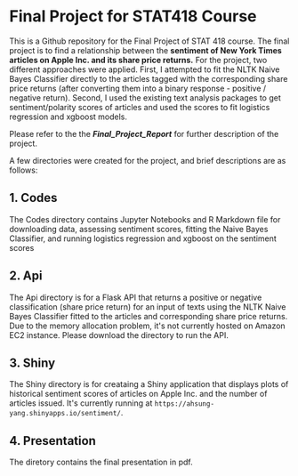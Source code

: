 # Final Project for STAT418 Course

This is a Github repository for the Final Project of STAT 418 course. The final project is to find a relationship between the **sentiment of New York Times articles on Apple Inc. and its share price returns.** For the project, two different approaches were applied. First, I attempted to fit the NLTK Naive Bayes Classifier directly to the articles tagged with the corresponding share price returns (after converting them into a binary response - positive / negative return). Second, I used the existing text analysis packages to get sentiment/polarity scores of articles and used the scores to fit logistics regression and xgboost models. 

Please refer to the the _**Final_Project_Report**_ for further description of the project. 

A few directories were created for the project, and brief descriptions are as follows:

## 1. Codes
The Codes directory contains Jupyter Notebooks and R Markdown file for downloading data, assessing sentiment scores, fitting the Naive Bayes Classifier, and running logistics regression and xgboost on the sentiment scores 

## 2. Api
The Api directory is for a Flask API that returns a positive or negative classification (share price return) for an input of texts using the NLTK Naive Bayes Classifier fitted to the articles and corresponding share price returns. Due to the memory allocation problem, it's not currently hosted on Amazon EC2 instance. Please download the directory to run the API.

## 3. Shiny
The Shiny directory is for creataing a Shiny application that displays plots of historical sentiment scores of articles on Apple Inc. and the number of articles issued. It's currently running at  `https://ahsung-yang.shinyapps.io/sentiment/`.

## 4. Presentation
The diretory contains the final presentation in pdf.
